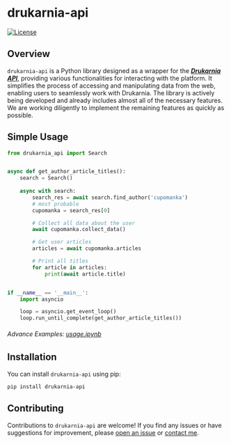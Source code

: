 # drukarnia-api


[![License](https://img.shields.io/badge/license-MIT-blue.svg)](https://github.com/androu-sys/drukarnia-api/blob/main/LICENSE)

## Overview
`drukarnia-api` is a Python library designed as a wrapper for the <a href="https://drukarnia.com.ua">***Drukarnia API***</a>, providing various functionalities for interacting with the platform. It simplifies the process of accessing and manipulating data from the web, enabling users to seamlessly work with Drukarnia. The library is actively being developed and already includes almost all of the necessary features. We are working diligently to implement the remaining features as quickly as possible.


## Simple Usage
```python
from drukarnia_api import Search


async def get_author_article_titles():
    search = Search()
    
    async with search:
        search_res = await search.find_author('cupomanka')
        # most probable
        cupomanka = search_res[0]

        # Collect all data about the user
        await cupomanka.collect_data()

        # Get user articles
        articles = await cupomanka.articles

        # Print all titles
        for article in articles:
            print(await article.title)


if __name__ == '__main__':
    import asyncio

    loop = asyncio.get_event_loop()
    loop.run_until_complete(get_author_article_titles())
```

###### Advance Examples: <a href="https://github.com/androu-sys/drukarnia-api/blob/main/usage.ipynb">usage.ipynb</a>


## Installation
You can install `drukarnia-api` using pip:

```bash
pip install drukarnia-api
```

## Contributing

Contributions to `drukarnia-api` are welcome! If you find any issues or have suggestions for improvement, please <a href="https://github.com/androu-sys/drukarnia-api/issues/new">open an issue</a> or <a href="https://t.me/U1F615">contact me</a>.